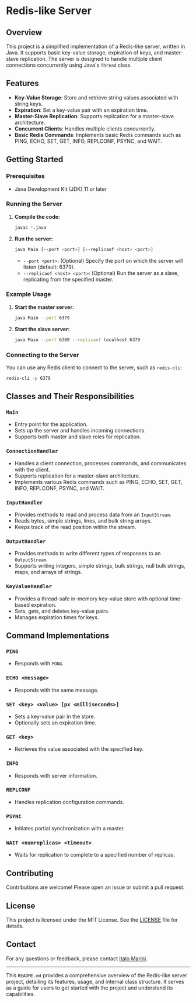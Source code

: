 # Redis-like Server

## Overview

This project is a simplified implementation of a Redis-like server, written in Java. It supports basic key-value storage, expiration of keys, and master-slave replication. The server is designed to handle multiple client connections concurrently using Java's `Thread` class.

## Features

- **Key-Value Storage**: Store and retrieve string values associated with string keys.
- **Expiration**: Set a key-value pair with an expiration time.
- **Master-Slave Replication**: Supports replication for a master-slave architecture.
- **Concurrent Clients**: Handles multiple clients concurrently.
- **Basic Redis Commands**: Implements basic Redis commands such as PING, ECHO, SET, GET, INFO, REPLCONF, PSYNC, and WAIT.

## Getting Started

### Prerequisites

- Java Development Kit (JDK) 11 or later

### Running the Server

1. **Compile the code:**

   ```sh
   javac *.java
   ```

2. **Run the server:**

   ```sh
   java Main [--port <port>] [--replicaof <host> <port>]
   ```

   - `--port <port>`: (Optional) Specify the port on which the server will listen (default: 6379).
   - `--replicaof <host> <port>`: (Optional) Run the server as a slave, replicating from the specified master.

### Example Usage

1. **Start the master server:**

   ```sh
   java Main --port 6379
   ```

2. **Start the slave server:**

   ```sh
   java Main --port 6380 --replicaof localhost 6379
   ```

### Connecting to the Server

You can use any Redis client to connect to the server, such as `redis-cli`:

```sh
redis-cli -p 6379
```

## Classes and Their Responsibilities

### `Main`

- Entry point for the application.
- Sets up the server and handles incoming connections.
- Supports both master and slave roles for replication.

### `ConnectionHandler`

- Handles a client connection, processes commands, and communicates with the client.
- Supports replication for a master-slave architecture.
- Implements various Redis commands such as PING, ECHO, SET, GET, INFO, REPLCONF, PSYNC, and WAIT.

### `InputHandler`

- Provides methods to read and process data from an `InputStream`.
- Reads bytes, simple strings, lines, and bulk string arrays.
- Keeps track of the read position within the stream.

### `OutputHandler`

- Provides methods to write different types of responses to an `OutputStream`.
- Supports writing integers, simple strings, bulk strings, null bulk strings, maps, and arrays of strings.

### `KeyValueHandler`

- Provides a thread-safe in-memory key-value store with optional time-based expiration.
- Sets, gets, and deletes key-value pairs.
- Manages expiration times for keys.

## Command Implementations

### `PING`

- Responds with `PONG`.

### `ECHO <message>`

- Responds with the same message.

### `SET <key> <value> [px <milliseconds>]`

- Sets a key-value pair in the store.
- Optionally sets an expiration time.

### `GET <key>`

- Retrieves the value associated with the specified key.

### `INFO`

- Responds with server information.

### `REPLCONF`

- Handles replication configuration commands.

### `PSYNC`

- Initiates partial synchronization with a master.

### `WAIT <numreplicas> <timeout>`

- Waits for replication to complete to a specified number of replicas.

## Contributing

Contributions are welcome! Please open an issue or submit a pull request.

## License

This project is licensed under the MIT License. See the [LICENSE](LICENSE) file for details.

## Contact

For any questions or feedback, please contact [Italo Marini](https://github.com/Italo115).

---

This `README.md` provides a comprehensive overview of the Redis-like server project, detailing its features, usage, and internal class structure. It serves as a guide for users to get started with the project and understand its capabilities.
